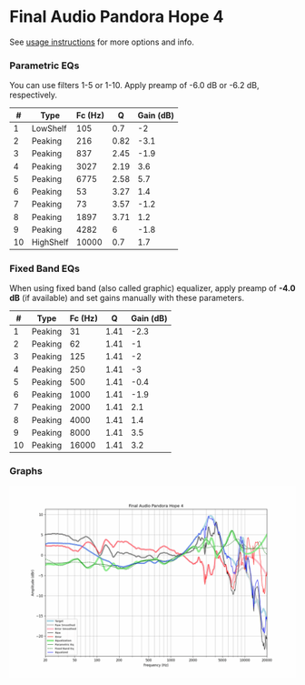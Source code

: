 # Final Audio Pandora Hope 4
See [usage instructions](https://github.com/jaakkopasanen/AutoEq#usage) for more options and info.

### Parametric EQs
You can use filters 1-5 or 1-10. Apply preamp of -6.0 dB or -6.2 dB, respectively.

|   # | Type      |   Fc (Hz) |    Q |   Gain (dB) |
|-----|-----------|-----------|------|-------------|
|   1 | LowShelf  |       105 | 0.7  |        -2   |
|   2 | Peaking   |       216 | 0.82 |        -3.1 |
|   3 | Peaking   |       837 | 2.45 |        -1.9 |
|   4 | Peaking   |      3027 | 2.19 |         3.6 |
|   5 | Peaking   |      6775 | 2.58 |         5.7 |
|   6 | Peaking   |        53 | 3.27 |         1.4 |
|   7 | Peaking   |        73 | 3.57 |        -1.2 |
|   8 | Peaking   |      1897 | 3.71 |         1.2 |
|   9 | Peaking   |      4282 | 6    |        -1.8 |
|  10 | HighShelf |     10000 | 0.7  |         1.7 |

### Fixed Band EQs
When using fixed band (also called graphic) equalizer, apply preamp of **-4.0 dB** (if available) and set gains manually with these parameters.

|   # | Type    |   Fc (Hz) |    Q |   Gain (dB) |
|-----|---------|-----------|------|-------------|
|   1 | Peaking |        31 | 1.41 |        -2.3 |
|   2 | Peaking |        62 | 1.41 |        -1   |
|   3 | Peaking |       125 | 1.41 |        -2   |
|   4 | Peaking |       250 | 1.41 |        -3   |
|   5 | Peaking |       500 | 1.41 |        -0.4 |
|   6 | Peaking |      1000 | 1.41 |        -1.9 |
|   7 | Peaking |      2000 | 1.41 |         2.1 |
|   8 | Peaking |      4000 | 1.41 |         1.4 |
|   9 | Peaking |      8000 | 1.41 |         3.5 |
|  10 | Peaking |     16000 | 1.41 |         3.2 |

### Graphs
![](./Final%20Audio%20Pandora%20Hope%204.png)
